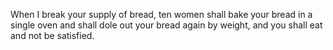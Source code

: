When I break your supply of bread, ten women shall bake your bread in a single oven and shall dole out your bread again by weight, and you shall eat and not be satisfied.
